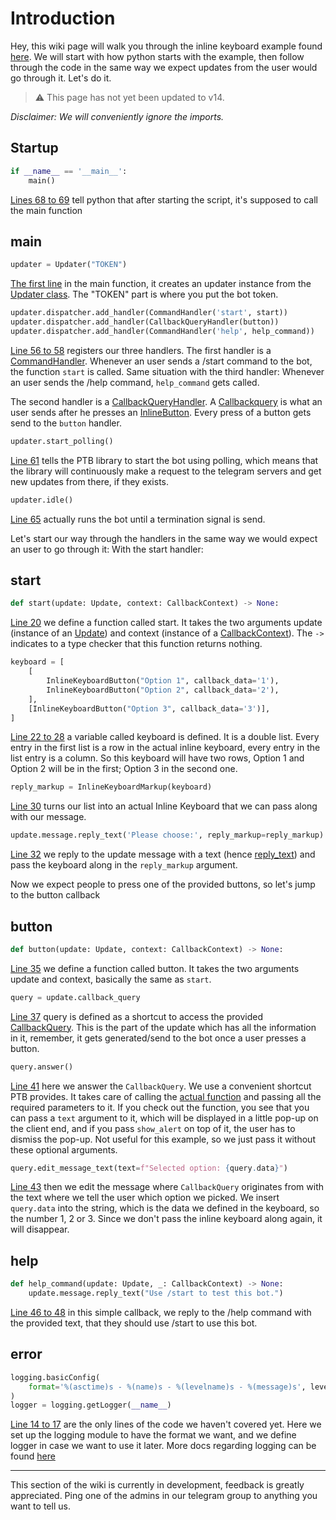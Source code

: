 # Introduction
Hey, this wiki page will walk you through the inline keyboard example found [here](../blob/master/examples/inlinekeyboard.py). We will start with how python starts with the example, then follow through the code in the same way we expect updates from the user would go through it. Let's do it.

> ⚠️ This page has not yet been updated to v14.

_Disclaimer: We will conveniently ignore the imports._
## Startup

```python
if __name__ == '__main__':
    main()
```
[Lines 68 to 69](https://github.com/python-telegram-bot/python-telegram-bot/blob/92cb6f3ae8d5c3e49b9019a9348d4408135ffc95/examples/inlinekeyboard.py#L68-L69) tell python that after starting the script, it's supposed to call the main function
## main

```python
updater = Updater("TOKEN")
```
[The first line](https://github.com/python-telegram-bot/python-telegram-bot/blob/92cb6f3ae8d5c3e49b9019a9348d4408135ffc95/examples/inlinekeyboard.py#L54) in the main function, it creates an updater instance from the [Updater class](https://python-telegram-bot.readthedocs.io/en/stable/telegram.ext.updater.html). The "TOKEN" part is where you put the bot token.

```python
updater.dispatcher.add_handler(CommandHandler('start', start))
updater.dispatcher.add_handler(CallbackQueryHandler(button))
updater.dispatcher.add_handler(CommandHandler('help', help_command))
```
[Line 56 to 58](https://github.com/python-telegram-bot/python-telegram-bot/blob/92cb6f3ae8d5c3e49b9019a9348d4408135ffc95/examples/inlinekeyboard.py#L56-L58) registers our three handlers. The first handler is a [CommandHandler](https://python-telegram-bot.readthedocs.io/en/stable/telegram.ext.commandhandler.html). Whenever an user sends a /start command to the bot, the function `start` is called. Same situation with the third handler: Whenever an user sends the /help command, `help_command` gets called.

The second handler is a [CallbackQueryHandler](https://python-telegram-bot.readthedocs.io/en/stable/telegram.ext.callbackqueryhandler.html). A [Callbackquery](https://python-telegram-bot.readthedocs.io/en/stable/telegram.callbackquery.html) is what an user sends after he presses an [InlineButton](https://python-telegram-bot.readthedocs.io/en/stable/telegram.inlinekeyboardbutton.html). Every press of a button gets send to the `button` handler.

```python
updater.start_polling()
```
[Line 61](https://github.com/python-telegram-bot/python-telegram-bot/blob/92cb6f3ae8d5c3e49b9019a9348d4408135ffc95/examples/inlinekeyboard.py#L61) tells the PTB library to start the bot using polling, which means that the library will continuously make a request to the telegram servers and get new updates from there, if they exists.

```python
updater.idle()
```
[Line 65](https://github.com/python-telegram-bot/python-telegram-bot/blob/92cb6f3ae8d5c3e49b9019a9348d4408135ffc95/examples/inlinekeyboard.py#L65) actually runs the bot until a termination signal is send.


Let's start our way through the handlers in the same way we would expect an user to go through it: With the start handler:
## start

```python
def start(update: Update, context: CallbackContext) -> None:
```
[Line 20](https://github.com/python-telegram-bot/python-telegram-bot/blob/92cb6f3ae8d5c3e49b9019a9348d4408135ffc95/examples/inlinekeyboard.py#L20) we define a function called start. It takes the two arguments update (instance of an [Update](https://python-telegram-bot.readthedocs.io/en/stable/telegram.update.html)) and context (instance of a [CallbackContext](https://python-telegram-bot.readthedocs.io/en/stable/telegram.ext.callbackcontext.html)). The `->` indicates to a type checker that this function returns nothing.

```python
keyboard = [
    [
        InlineKeyboardButton("Option 1", callback_data='1'),
        InlineKeyboardButton("Option 2", callback_data='2'),
    ],
    [InlineKeyboardButton("Option 3", callback_data='3')],
]

```
[Line 22 to 28](https://github.com/python-telegram-bot/python-telegram-bot/blob/92cb6f3ae8d5c3e49b9019a9348d4408135ffc95/examples/inlinekeyboard.py#L22-L28) a variable called keyboard is defined. It is a double list. Every entry in the first list is a row in the actual inline keyboard, every entry in the list entry is a column. So this keyboard will have two rows, Option 1 and Option 2 will be in the first; Option 3 in the second one.

```python
reply_markup = InlineKeyboardMarkup(keyboard)
```
[Line 30](https://github.com/python-telegram-bot/python-telegram-bot/blob/92cb6f3ae8d5c3e49b9019a9348d4408135ffc95/examples/inlinekeyboard.py#L30) turns our list into an actual Inline Keyboard that we can pass along with our message.

```python
update.message.reply_text('Please choose:', reply_markup=reply_markup)
```
[Line 32](https://github.com/python-telegram-bot/python-telegram-bot/blob/92cb6f3ae8d5c3e49b9019a9348d4408135ffc95/examples/inlinekeyboard.py#L32) we reply to the update message with a text (hence [reply_text](https://python-telegram-bot.readthedocs.io/en/stable/telegram.message.html#telegram.Message.reply_text)) and pass the keyboard along in the `reply_markup` argument.

Now we expect people to press one of the provided buttons, so let's jump to the button callback
## button

```python
def button(update: Update, context: CallbackContext) -> None:
```
[Line 35](https://github.com/python-telegram-bot/python-telegram-bot/blob/92cb6f3ae8d5c3e49b9019a9348d4408135ffc95/examples/inlinekeyboard.py#L35) we define a function called button. It takes the two arguments update and context, basically the same as `start`.

```python
query = update.callback_query
```
[Line 37](https://github.com/python-telegram-bot/python-telegram-bot/blob/92cb6f3ae8d5c3e49b9019a9348d4408135ffc95/examples/inlinekeyboard.py#L37) query is defined as a shortcut to access the provided [CallbackQuery](https://python-telegram-bot.readthedocs.io/en/stable/telegram.callbackquery.html). This is the part of the update which has all the information in it, remember, it gets generated/send to the bot once a user presses a button.


```python
query.answer()
```
[Line 41](https://github.com/python-telegram-bot/python-telegram-bot/blob/92cb6f3ae8d5c3e49b9019a9348d4408135ffc95/examples/inlinekeyboard.py#L41) here we answer the `CallbackQuery`. We use a convenient shortcut PTB provides. It takes care of calling the [actual function](https://python-telegram-bot.readthedocs.io/en/stable/telegram.bot.html#telegram.Bot.answer_callback_query) and passing all the required parameters to it. If you check out the function, you see that you can pass a `text` argument to it, which will be displayed in a little pop-up on the client end, and if you pass `show_alert` on top of it, the user has to dismiss the pop-up. Not useful for this example, so we just pass it without these optional arguments.

```python
query.edit_message_text(text=f"Selected option: {query.data}")
```
[Line 43](https://github.com/python-telegram-bot/python-telegram-bot/blob/92cb6f3ae8d5c3e49b9019a9348d4408135ffc95/examples/inlinekeyboard.py#L43) then we edit the message where `CallbackQuery` originates from with the text where we tell the user which option we picked. We insert `query.data` into the string, which is the data we defined in the keyboard, so the number 1, 2 or 3. Since we don't pass the inline keyboard along again, it will disappear.
## help

```python
def help_command(update: Update, _: CallbackContext) -> None:
    update.message.reply_text("Use /start to test this bot.")
```
[Line 46 to 48](https://github.com/python-telegram-bot/python-telegram-bot/blob/92cb6f3ae8d5c3e49b9019a9348d4408135ffc95/examples/inlinekeyboard.py#L46-L48) in this simple callback, we reply to the /help command with the provided text, that they should use /start to use this bot.
## error

```python
logging.basicConfig(
    format='%(asctime)s - %(name)s - %(levelname)s - %(message)s', level=logging.INFO
)
logger = logging.getLogger(__name__)
```
[Line 14 to 17](https://github.com/python-telegram-bot/python-telegram-bot/blob/92cb6f3ae8d5c3e49b9019a9348d4408135ffc95/examples/inlinekeyboard.py#L14-L17) are the only lines of the code we haven't covered yet. Here we set up the logging module to have the format we want, and we define logger in case we want to use it later. More docs regarding logging can be found [here](https://docs.python.org/3/library/logging.html)

***

This section of the wiki is currently in development, feedback is greatly appreciated. Ping one of the admins in our telegram group to anything you want to tell us.